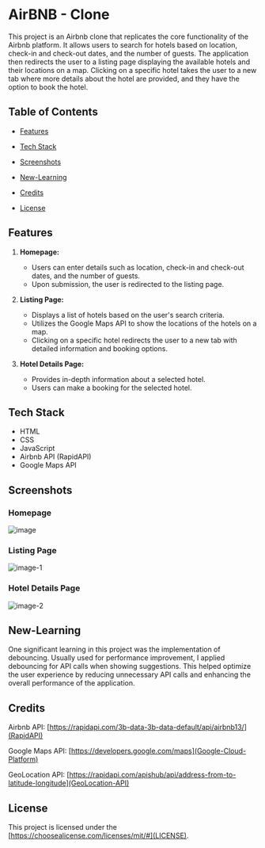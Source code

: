 # AirBNB - Clone

This project is an Airbnb clone that replicates the core functionality of the Airbnb platform. It allows users to search for hotels based on location, check-in and check-out dates, and the number of guests. The application then redirects the user to a listing page displaying the available hotels and their locations on a map. Clicking on a specific hotel takes the user to a new tab where more details about the hotel are provided, and they have the option to book the hotel.

## Table of Contents

- [Features](#features)
- [Tech Stack](#tech-stack)
- [Screenshots](#screenshots)
- [New-Learning](#New-Learning)
- [Credits](#Credits)

- [License](#license)

## Features

1. **Homepage:**

   - Users can enter details such as location, check-in and check-out dates, and the number of guests.
   - Upon submission, the user is redirected to the listing page.

2. **Listing Page:**

   - Displays a list of hotels based on the user's search criteria.
   - Utilizes the Google Maps API to show the locations of the hotels on a map.
   - Clicking on a specific hotel redirects the user to a new tab with detailed information and booking options.

3. **Hotel Details Page:**
   - Provides in-depth information about a selected hotel.
   - Users can make a booking for the selected hotel.

## Tech Stack

- HTML
- CSS
- JavaScript
- Airbnb API (RapidAPI)
- Google Maps API

## Screenshots

### Homepage

![image](https://github.com/Puneeth-Gaikwad-L/AirBNB-clone/assets/130468175/2a507ab9-0df1-40b6-9445-4609d7f57f5a)


### Listing Page

![image-1](https://github.com/Puneeth-Gaikwad-L/AirBNB-clone/assets/130468175/61cbef4f-e416-4191-bb84-ca8fe3a3a14f)


### Hotel Details Page

![image-2](https://github.com/Puneeth-Gaikwad-L/AirBNB-clone/assets/130468175/50d7fede-d2e7-482e-96f7-dccc9e70eeb7)


## New-Learning

One significant learning in this project was the implementation of debouncing. Usually used for performance improvement, I applied debouncing for API calls when showing suggestions. This helped optimize the user experience by reducing unnecessary API calls and enhancing the overall performance of the application.

## Credits

Airbnb API: [https://rapidapi.com/3b-data-3b-data-default/api/airbnb13/](RapidAPI)

Google Maps API: [https://developers.google.com/maps](Google-Cloud-Platform)

GeoLocation API: [https://rapidapi.com/apishub/api/address-from-to-latitude-longitude](GeoLocation-API)

## License

This project is licensed under the [https://choosealicense.com/licenses/mit/#](LICENSE).
